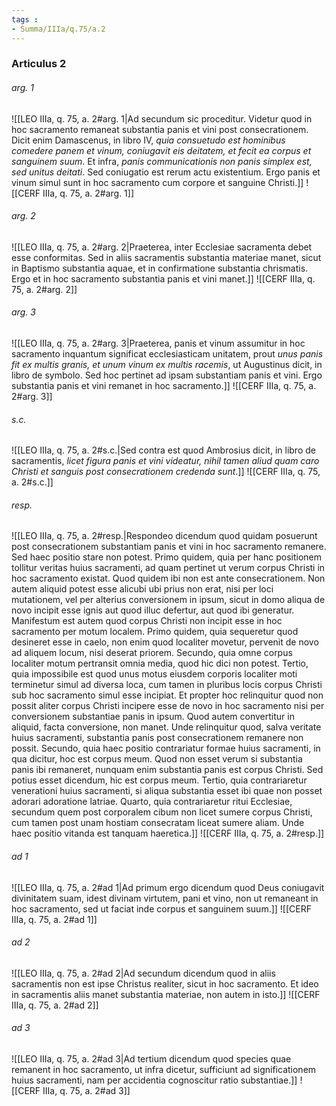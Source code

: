 ```yaml
---
tags : 
- Summa/IIIa/q.75/a.2
---
```


### Articulus 2

###### arg. 1
![[LEO IIIa, q. 75, a. 2#arg. 1|Ad secundum sic proceditur. Videtur quod in hoc sacramento remaneat substantia panis et vini post consecrationem. Dicit enim Damascenus, in libro IV, *quia consuetudo est hominibus comedere panem et vinum, coniugavit eis deitatem, et fecit ea corpus et sanguinem suum*. Et infra, *panis communicationis non panis simplex est, sed unitus deitati*. Sed coniugatio est rerum actu existentium. Ergo panis et vinum simul sunt in hoc sacramento cum corpore et sanguine Christi.]]
![[CERF IIIa, q. 75, a. 2#arg. 1]]

###### arg. 2
![[LEO IIIa, q. 75, a. 2#arg. 2|Praeterea, inter Ecclesiae sacramenta debet esse conformitas. Sed in aliis sacramentis substantia materiae manet, sicut in Baptismo substantia aquae, et in confirmatione substantia chrismatis. Ergo et in hoc sacramento substantia panis et vini manet.]]
![[CERF IIIa, q. 75, a. 2#arg. 2]]

###### arg. 3
![[LEO IIIa, q. 75, a. 2#arg. 3|Praeterea, panis et vinum assumitur in hoc sacramento inquantum significat ecclesiasticam unitatem, prout *unus panis fit ex multis granis, et unum vinum ex multis racemis*, ut Augustinus dicit, in libro de symbolo. Sed hoc pertinet ad ipsam substantiam panis et vini. Ergo substantia panis et vini remanet in hoc sacramento.]]
![[CERF IIIa, q. 75, a. 2#arg. 3]]

###### s.c.
![[LEO IIIa, q. 75, a. 2#s.c.|Sed contra est quod Ambrosius dicit, in libro de sacramentis, *licet figura panis et vini videatur, nihil tamen aliud quam caro Christi et sanguis post consecrationem credenda sunt*.]]
![[CERF IIIa, q. 75, a. 2#s.c.]]

###### resp.
![[LEO IIIa, q. 75, a. 2#resp.|Respondeo dicendum quod quidam posuerunt post consecrationem substantiam panis et vini in hoc sacramento remanere. Sed haec positio stare non potest. Primo quidem, quia per hanc positionem tollitur veritas huius sacramenti, ad quam pertinet ut verum corpus Christi in hoc sacramento existat. Quod quidem ibi non est ante consecrationem. Non autem aliquid potest esse alicubi ubi prius non erat, nisi per loci mutationem, vel per alterius conversionem in ipsum, sicut in domo aliqua de novo incipit esse ignis aut quod illuc defertur, aut quod ibi generatur. Manifestum est autem quod corpus Christi non incipit esse in hoc sacramento per motum localem. Primo quidem, quia sequeretur quod desineret esse in caelo, non enim quod localiter movetur, pervenit de novo ad aliquem locum, nisi deserat priorem. Secundo, quia omne corpus localiter motum pertransit omnia media, quod hic dici non potest. Tertio, quia impossibile est quod unus motus eiusdem corporis localiter moti terminetur simul ad diversa loca, cum tamen in pluribus locis corpus Christi sub hoc sacramento simul esse incipiat. Et propter hoc relinquitur quod non possit aliter corpus Christi incipere esse de novo in hoc sacramento nisi per conversionem substantiae panis in ipsum. Quod autem convertitur in aliquid, facta conversione, non manet. Unde relinquitur quod, salva veritate huius sacramenti, substantia panis post consecrationem remanere non possit. Secundo, quia haec positio contrariatur formae huius sacramenti, in qua dicitur, hoc est corpus meum. Quod non esset verum si substantia panis ibi remaneret, nunquam enim substantia panis est corpus Christi. Sed potius esset dicendum, hic est corpus meum. Tertio, quia contrariaretur venerationi huius sacramenti, si aliqua substantia esset ibi quae non posset adorari adoratione latriae. Quarto, quia contrariaretur ritui Ecclesiae, secundum quem post corporalem cibum non licet sumere corpus Christi, cum tamen post unam hostiam consecratam liceat sumere aliam. Unde haec positio vitanda est tanquam haeretica.]]
![[CERF IIIa, q. 75, a. 2#resp.]]

###### ad 1
![[LEO IIIa, q. 75, a. 2#ad 1|Ad primum ergo dicendum quod Deus coniugavit divinitatem suam, idest divinam virtutem, pani et vino, non ut remaneant in hoc sacramento, sed ut faciat inde corpus et sanguinem suum.]]
![[CERF IIIa, q. 75, a. 2#ad 1]]

###### ad 2
![[LEO IIIa, q. 75, a. 2#ad 2|Ad secundum dicendum quod in aliis sacramentis non est ipse Christus realiter, sicut in hoc sacramento. Et ideo in sacramentis aliis manet substantia materiae, non autem in isto.]]
![[CERF IIIa, q. 75, a. 2#ad 2]]

###### ad 3
![[LEO IIIa, q. 75, a. 2#ad 3|Ad tertium dicendum quod species quae remanent in hoc sacramento, ut infra dicetur, sufficiunt ad significationem huius sacramenti, nam per accidentia cognoscitur ratio substantiae.]]
![[CERF IIIa, q. 75, a. 2#ad 3]]

